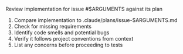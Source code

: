 Review implementation for issue #$ARGUMENTS against its plan

1. Compare implementation to .claude/plans/issue-$ARGUMENTS.md
2. Check for missing requirements
3. Identify code smells and potential bugs
4. Verify it follows project conventions from context
5. List any concerns before proceeding to tests
